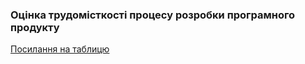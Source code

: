 ### Оцінка трудомісткості процесу розробки програмного продукту

[Посилання на таблицю](https://docs.google.com/spreadsheets/d/1KFQ0Pi96hLDGRYtBUGpZccjDMw8wrbhpIDbcojCykr0/edit#gid=0)
